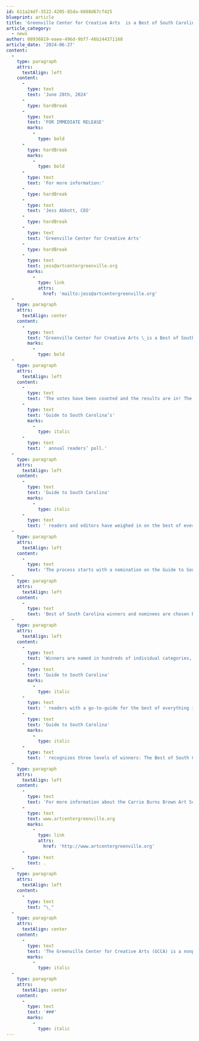 ```yaml
---
id: 611a24df-3522-4205-85da-6608d67cf425
blueprint: article
title: 'Greenville Center for Creative Arts  is a Best of South Carolina® Regional Winner'
article_category:
  - news
author: 08936819-eaee-496d-9bf7-46b244371168
article_date: '2024-06-27'
content:
  -
    type: paragraph
    attrs:
      textAlign: left
    content:
      -
        type: text
        text: 'June 28th, 2024'
      -
        type: hardBreak
      -
        type: text
        text: 'FOR IMMEDIATE RELEASE'
        marks:
          -
            type: bold
      -
        type: hardBreak
        marks:
          -
            type: bold
      -
        type: text
        text: 'For more information:'
      -
        type: hardBreak
      -
        type: text
        text: 'Jess Abbott, CEO'
      -
        type: hardBreak
      -
        type: text
        text: 'Greenville Center for Creative Arts'
      -
        type: hardBreak
      -
        type: text
        text: jess@artcentergreenville.org
        marks:
          -
            type: link
            attrs:
              href: 'mailto:jess@artcentergreenville.org'
  -
    type: paragraph
    attrs:
      textAlign: center
    content:
      -
        type: text
        text: "Greenville Center for Creative Arts \_is a Best of South Carolina® Regional Winner"
        marks:
          -
            type: bold
  -
    type: paragraph
    attrs:
      textAlign: left
    content:
      -
        type: text
        text: 'The votes have been counted and the results are in! The Carrie Burns Brown Art School at Greenville Center for Creative Arts is a 2024 Best of South Carolina® Regional winner in '
      -
        type: text
        text: 'Guide to South Carolina’s'
        marks:
          -
            type: italic
      -
        type: text
        text: ' annual readers’ poll.'
  -
    type: paragraph
    attrs:
      textAlign: left
    content:
      -
        type: text
        text: 'Guide to South Carolina'
        marks:
          -
            type: italic
      -
        type: text
        text: ' readers and editors have weighed in on the best of everything in South Carolina, honoring thousands of businesses and organizations in more than 25 broad business and community sectors.'
  -
    type: paragraph
    attrs:
      textAlign: left
    content:
      -
        type: text
        text: 'The process starts with a nomination on the Guide to South Carolina website. Voting remains open throughout the year, with tens of thousands of votes ultimately received. The process culminates with the publishing of the Best of South Carolina Keepsake Annual along with a statewide publicity campaign.'
  -
    type: paragraph
    attrs:
      textAlign: left
    content:
      -
        type: text
        text: 'Best of South Carolina winners and nominees are chosen by a combination of readers’ votes and editors’ input, and are vetted through several ranking sites, Better Business Bureau complaint reports, and voting pattern analysis reports. "We are incredibly honored to have the Carrie Burns Brown Art School recognized as a 2024 Best of South Carolina® Regional winner," said Jess Abbott, CEO at Greenville Center for Creative Arts. "This award reflects the dedication and passion of our entire team, as well as the vibrant community that supports us. We are grateful to the readers and editors of Guide to South Carolina for this prestigious acknowledgment and look forward to continuing our mission of fostering creativity and artistic growth in South Carolina."'
  -
    type: paragraph
    attrs:
      textAlign: left
    content:
      -
        type: text
        text: 'Winners are named in hundreds of individual categories, providing '
      -
        type: text
        text: 'Guide to South Carolina'
        marks:
          -
            type: italic
      -
        type: text
        text: ' readers with a go-to-guide for the best of everything in South Carolina. '
      -
        type: text
        text: 'Guide to South Carolina'
        marks:
          -
            type: italic
      -
        type: text
        text: ' recognizes three levels of winners: The Best of South Carolina, Best of South Carolina Regional Winners and Honorable Mentions. Within each category, there are multiple honorees named in each tier, depending on the size of the market sector.'
  -
    type: paragraph
    attrs:
      textAlign: left
    content:
      -
        type: text
        text: 'For more information about the Carrie Burns Brown Art School at GCCA, please visit '
      -
        type: text
        text: www.artcentergreenville.org
        marks:
          -
            type: link
            attrs:
              href: 'http://www.artcentergreenville.org'
      -
        type: text
        text: .
  -
    type: paragraph
    attrs:
      textAlign: left
    content:
      -
        type: text
        text: "\_"
  -
    type: paragraph
    attrs:
      textAlign: center
    content:
      -
        type: text
        text: 'The Greenville Center for Creative Arts (GCCA) is a nonprofit community art center dedicated to inspiring, engaging, and enriching the community through the arts. Located in the heart of Greenville, GCCA offers a wide range of classes, workshops, exhibitions, and events for artists of all ages and skill levels.'
        marks:
          -
            type: italic
  -
    type: paragraph
    attrs:
      textAlign: center
    content:
      -
        type: text
        text: '###'
        marks:
          -
            type: italic
---
```

